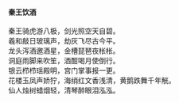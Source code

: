 #### 秦王饮酒

秦王骑虎游八极，剑光照空天自碧。  
羲和敲日玻璃声，劫灰飞尽古今平。  
龙头泻酒邀酒星，金槽琵琶夜枨枨。  
洞庭雨脚来吹笙，酒酣喝月使倒行。  
银云栉栉瑶殿明，宫门掌事报一更。  
花楼玉凤声娇狞，海绡红文香浅清，黄鹅跌舞千年觥。  
仙人烛树蜡烟轻，清琴醉眼泪泓泓。